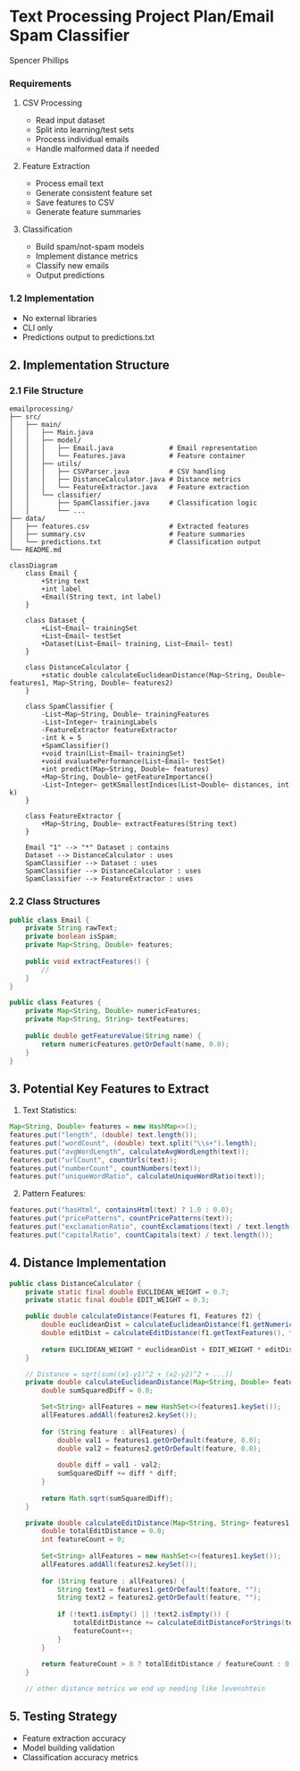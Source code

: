 # Text Processing Project Plan/Email Spam Classifier
Spencer Phillips

### Requirements
1. CSV Processing
   - Read input dataset
   - Split into learning/test sets
   - Process individual emails
   - Handle malformed data if needed

2. Feature Extraction
   - Process email text
   - Generate consistent feature set
   - Save features to CSV
   - Generate feature summaries

3. Classification
   - Build spam/not-spam models
   - Implement distance metrics
   - Classify new emails
   - Output predictions

### 1.2 Implementation
- No external libraries
- CLI only
- Predictions output to predictions.txt

## 2. Implementation Structure

### 2.1 File Structure
```
emailprocessing/
├── src/
│   ├── main/
│   │   ├── Main.java
│   │   ├── model/
│   │   │   ├── Email.java              # Email representation
│   │   │   └── Features.java           # Feature container
│   │   ├── utils/
│   │   │   ├── CSVParser.java          # CSV handling
│   │   │   ├── DistanceCalculator.java # Distance metrics
│   │   │   └── FeatureExtractor.java   # Feature extraction
│   │   └── classifier/
│   │       ├── SpamClassifier.java     # Classification logic
│   │       └── ...
├── data/
│   ├── features.csv                    # Extracted features
│   ├── summary.csv                     # Feature summaries
│   └── predictions.txt                 # Classification output
└── README.md
```

```mermaid
classDiagram
    class Email {
        +String text
        +int label
        +Email(String text, int label)
    }

    class Dataset {
        +List~Email~ trainingSet
        +List~Email~ testSet
        +Dataset(List~Email~ training, List~Email~ test)
    }

    class DistanceCalculator {
        +static double calculateEuclideanDistance(Map~String, Double~ features1, Map~String, Double~ features2)
    }

    class SpamClassifier {
        -List~Map~String, Double~ trainingFeatures
        -List~Integer~ trainingLabels
        -FeatureExtractor featureExtractor
        -int k = 5
        +SpamClassifier()
        +void train(List~Email~ trainingSet)
        +void evaluatePerformance(List~Email~ testSet)
        +int predict(Map~String, Double~ features)
        +Map~String, Double~ getFeatureImportance()
        -List~Integer~ getKSmallestIndices(List~Double~ distances, int k)
    }

    class FeatureExtractor {
        +Map~String, Double~ extractFeatures(String text)
    }

    Email "1" --> "*" Dataset : contains
    Dataset --> DistanceCalculator : uses
    SpamClassifier --> Dataset : uses
    SpamClassifier --> DistanceCalculator : uses
    SpamClassifier --> FeatureExtractor : uses
```

### 2.2 Class Structures

```java
public class Email {
    private String rawText;
    private boolean isSpam;
    private Map<String, Double> features;
    
    public void extractFeatures() {
        //
    }
}

public class Features {
    private Map<String, Double> numericFeatures;
    private Map<String, String> textFeatures;
    
    public double getFeatureValue(String name) {
        return numericFeatures.getOrDefault(name, 0.0);
    }
}
```

## 3. Potential Key Features to Extract

1. Text Statistics:
```java
Map<String, Double> features = new HashMap<>();
features.put("length", (double) text.length());
features.put("wordCount", (double) text.split("\\s+").length);
features.put("avgWordLength", calculateAvgWordLength(text));
features.put("urlCount", countUrls(text));
features.put("numberCount", countNumbers(text));
features.put("uniqueWordRatio", calculateUniqueWordRatio(text));
```

2. Pattern Features:
```java
features.put("hasHtml", containsHtml(text) ? 1.0 : 0.0);
features.put("pricePatterns", countPricePatterns(text));
features.put("exclamationRatio", countExclamations(text) / text.length());
features.put("capitalRatio", countCapitals(text) / text.length());
```

## 4. Distance Implementation

```java
public class DistanceCalculator {
    private static final double EUCLIDEAN_WEIGHT = 0.7;
    private static final double EDIT_WEIGHT = 0.3;

    public double calculateDistance(Features f1, Features f2) {
        double euclideanDist = calculateEuclideanDistance(f1.getNumericFeatures(), f2.getNumericFeatures());
        double editDist = calculateEditDistance(f1.getTextFeatures(), f2.getTextFeatures());
        
        return EUCLIDEAN_WEIGHT * euclideanDist + EDIT_WEIGHT * editDist;
    }

    // Distance = sqrt(sum((x1-y1)^2 + (x2-y2)^2 + ...))
    private double calculateEuclideanDistance(Map<String, Double> features1, Map<String, Double> features2) {
        double sumSquaredDiff = 0.0;

        Set<String> allFeatures = new HashSet<>(features1.keySet());
        allFeatures.addAll(features2.keySet());
        
        for (String feature : allFeatures) {
            double val1 = features1.getOrDefault(feature, 0.0);
            double val2 = features2.getOrDefault(feature, 0.0);
            
            double diff = val1 - val2;
            sumSquaredDiff += diff * diff;
        }
        
        return Math.sqrt(sumSquaredDiff);
    }

    private double calculateEditDistance(Map<String, String> features1, Map<String, String> features2) {
        double totalEditDistance = 0.0;
        int featureCount = 0;
        
        Set<String> allFeatures = new HashSet<>(features1.keySet());
        allFeatures.addAll(features2.keySet());
        
        for (String feature : allFeatures) {
            String text1 = features1.getOrDefault(feature, "");
            String text2 = features2.getOrDefault(feature, "");
            
            if (!text1.isEmpty() || !text2.isEmpty()) {
                totalEditDistance += calculateEditDistanceForStrings(text1, text2);
                featureCount++;
            }
        }
        
        return featureCount > 0 ? totalEditDistance / featureCount : 0.0;
    }

    // other distance metrics we end up needing like levenshtein
```

## 5. Testing Strategy
- Feature extraction accuracy
- Model building validation
- Classification accuracy metrics